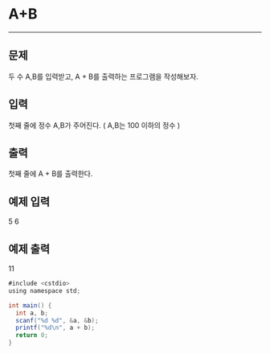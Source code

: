 # A+B

----------------------------------

## 문제

두 수 A,B를 입력받고, A + B를 출력하는 프로그램을 작성해보자.

## 입력

첫째 줄에 정수 A,B가 주어진다. ( A,B는 100 이하의 정수 )

## 출력

첫째 줄에 A + B를 출력한다.

## 예제 입력

5 6

## 예제 출력

11

```java
#include <cstdio>
using namespace std;

int main() {
  int a, b;
  scanf("%d %d", &a, &b);
  printf("%d\n", a + b);
  return 0;
}
```